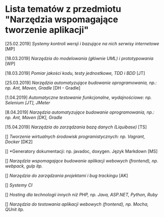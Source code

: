# Lista tematów z przedmiotu "Narzędzia wspomagające tworzenie aplikacji"

[25.02.2019] *Systemy kontroli wersji i bazujące na nich serwisy internetowe* [MP]

[18.03.2019] *Narzędzia do modelowania (głównie UML) i prototypowania* [WP]

[18.03.2019] *Pomiar jakości kodu, testy jednostkowe, TDD i BDD* [JT]

[25.03.2019] *Narzędzia automatyzujące budowanie oprogramowania, np.: np. Ant, Maven, Gradle* [DH - Gradle]

[1.04.2019] *Automatyczne testowanie funkcjonalne, wydajnościowe: np. Selenium [JT], JMeter*

[8.04.2019] *Narzędzia automatyzujące budowanie oprogramowania, np.: np. Ant, Maven [DK], Gradle*

[15.04.2019] *Narzędzia do zarządzania bazą danych (Liquibase)* [TS]

[] *Tworzenie wirtualnych środowisk programistycznych: np. Vagrant, Docker* [DK2]

[] *Generatory dokumentacji: np. javadoc, doxygen. Język Markdown [MS] 

[] *Narzędzia wspomagające budowanie aplikacji webowych (frontend), np. webpack, gulp itp.*

[] *Narzędzia do zarządzania projektami i bug trackingu* [AK]

[] *Systemy CI*

[] *Hosting dla technologii innych niż PHP, np. Java, ASP.NET, Python, Ruby*

[] *Narzędzia do testowania aplikacji webowych (frontend), np. Mocha, QUnit itp.*

